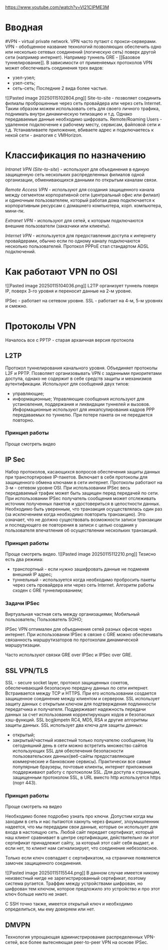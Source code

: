 https://www.youtube.com/watch?v=Vl21CIPME3M
# Вводная
#VPN - virtual private network.
VPN часто путают с прокси-серверами.
VPN - обобщенное название технологий позволяющих обеспечить одно или несколько сетевых соединений (логическую сеть) поверх другой сети (например интернет).
Например туннель GRE - [[Базовое туннелирование]].
В зависимости от применяемых протоколов VPN может обеспечивать соединения трех видов:
- узел-узел;
- узел-сеть;
- сеть-сеть;
Последние 2 вида более частые.

![[Pasted image 20250115102804.png]]
Site-to-site - позволяет соединить филиалы проброшенные через сеть провайдера или через сеть Internet. Таким образом можем использовать сеть для своего личного трафика, поднимать внутри динамическую типизацию и т.д. Однако передаваемые данные необходимо шифровать.
Remote/Roaming Users - удаленное подключение к рабочему месту, сервисам, файловой сети и т.д. Устанавливаете приложение, вбиваете адрес и подключаетесь к некой сети - аналогия с VMHorizon.

# Классификация по назначению
*Intranet VPN (Site-to-site*) - используют для объединения в единую защищенную сеть нескольких распределенных филиалов одной организации, обменивающихся данными по открытым каналам связи.

*Remote Access VPN* - используют для создания защищенного канала между сегментом корпоративной сети (центральный офис или филиал) и одиночным пользователем, который работая дома подключается к корпоративным ресурсам с домашнего компьютера, корп. компьютера, мини-пк.

*Extranet VPN* - используют для сетей, к которым подключаются внешние пользователи (заказчики или клиенты).

*Internet VPN* - используется для предоставления доступа к интернету провайдерами, обычно если по одному каналу подключаются несколько пользователей.
Протокол PPPoE стал стандартом ADSL подключений.

# Как работают VPN по OSI
![[Pasted image 20250115104036.png]]
L2TP организует туннель поверх IP, поверх 3-го уровня и переносит данные на 2-м уровне.

IPSec - работает на сетевом уровне.
SSL - работает на 4-м, 5-м уровнях и смежно.

# Протоколы VPN
Началось все с PPTP - старая архаичная версия протокола
## L2TP
Протокол туннелирования канального уровня. Объединяет протоколы L2F и PPTP. Позволяет организовывать VPN с заданными приоритетами доступа, однако не содержит в себе средств защиты и механизмов аутентификации.
Используют для сообщений двух типов:
- управляющие;
- информационные;
Управляющие сообщения используют для установления, поддержания и ликвидации туннелей и вызовов.
Информационные используют для инкапсулирования кадров PPP передаваемых по туннелю. При потере пакета он не передается повторно.
### Принцип работы
Проще смотреть видео

## IP Sec
 Набор протоколов, касающихся вопросов обеспечения защиты данных при транспортировке IP-пакетов. Включает в себя протоколы для защищенного обмена ключами в сети интернет. Протоколы работают на 3-м - сетевом уровне OSI.
 При использовании IPSec весь передаваемый трафик может быть защищен перед передачей по сети. При использовании IPSec получатель сообщения может отслеживать источник полученных пакетов и удостовериться в целостности данных. Необходимо быть уверенным, что транзакция осуществлялась один раз (за исключением когда необходимо повторить транзакцию). Это означает, что не должно существовать возможности записи транзакции и последующего ее повторения в записи с целью создания у пользователя впечатления об осуществлении нескольких транзакций.
### Принцип работы
Проще смотреть видео.
![[Pasted image 20250115112210.png]]
Тезисно есть два режима:
- транспортный - если нужно зашифровать данные не подменяя внешний IP адрес;
- туннельный - используется когда необходимо пробросить пакеты через сеть провайдера или через сеть Internet. Алгоритм работы сходен с GRE туннелированием; 
### Задачи IPSec
Виртуальная частная сеть между организациями;
Мобильный пользователь;
Пользователь SOHO;

IPSec VPN оптимален для объединения сетей разных офисов через интернет.
При использовании IPSec в связке с GRE можно обеспечивать связанность маршрутизаторов по протоколам динамической маршрутизации.

Часто используют связки GRE over IPSec и IPSec over GRE.

 ## SSL VPN/TLS
 SSL - secure socket layer, протокол защищенных сокетов, обеспечивающий безопасную передачу данных по сети интернет. 
 Встраивается между TCP и HTTPS.
 При его использовании создается защищенное соединение между клиентом и сервером.
 SSL использует защиту данных с открытым ключом для подтверждения подлинности передатчика и получателя. Поддерживает надежность передачи данных за счет использования корректирующих кодов и безопасных хэш-функций.
SSL bcgjkmpetn RC4, MD5, RSA и другие алгоритмы защиты данных. SSL использует два ключа для защиты данных:
- открытый;
- закрытый/частный известный только получателю сообщения;
На сегодняшний день в сети можно встретить множество сайтов использующих SSL для обеспечения безопасности пользовательских данных(веб-сайты предоставляющие коммерческие и банковские сервисы). Практически все самые популярные браузеры, почтовые клиенты, интернет приложения поддерживают работу с протоколом SSL. Для доступа к страницам, защищенным протоколом SSL, в URL вместо http используется https (порт 443).
### Принцип работы
Проще смотреть на видео

Необходимо более подробно узнать про ключи.
Допустим когда мы заходим в сеть и нас пытаются хакнуть через фишинг, злоумышленник надеется, что мы передадим свои данные, которые он использует для входа в настоящую сеть. 
Любой сайт передает сертификат, который наш клиент сравнивает в центре сертификации, действительно ли этот сертификат принадлежит сайту, за который этот сайт себя выдает, и если нет, то клиент нам сигнализирует, что соединение небезопасное.

Только если ключ совпадает с сертификатом, на страничке появляется замочек защищенного соединения.

![[Pasted image 20250115115544.png]]
В данном случае имеется никому неизвестный нигде не зарегистрированный сертификат, поэтому система ругается.
Траффик между устройствами шифрован, но шифрован тем ключом, которое предложило это устройство и про этот ключ больше никто не знает.

С SSH точно также, имеется открытый ключ и необходимо определиться, мы ему доверяем или нет.

## DMVPN
Технология упрощающая администрирование распределенных VPN-сетей, все более вытесняющая peer-to-peer VPN на основе IPSec.